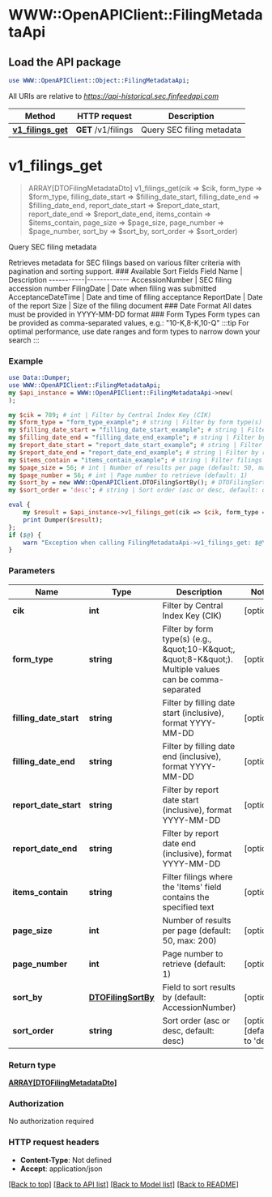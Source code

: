 # WWW::OpenAPIClient::FilingMetadataApi

## Load the API package
```perl
use WWW::OpenAPIClient::Object::FilingMetadataApi;
```

All URIs are relative to *https://api-historical.sec.finfeedapi.com*

Method | HTTP request | Description
------------- | ------------- | -------------
[**v1_filings_get**](FilingMetadataApi.md#v1_filings_get) | **GET** /v1/filings | Query SEC filing metadata


# **v1_filings_get**
> ARRAY[DTOFilingMetadataDto] v1_filings_get(cik => $cik, form_type => $form_type, filling_date_start => $filling_date_start, filling_date_end => $filling_date_end, report_date_start => $report_date_start, report_date_end => $report_date_end, items_contain => $items_contain, page_size => $page_size, page_number => $page_number, sort_by => $sort_by, sort_order => $sort_order)

Query SEC filing metadata

Retrieves metadata for SEC filings based on various filter criteria with pagination and sorting support.    ### Available Sort Fields    Field Name | Description  -----------|-------------  AccessionNumber | SEC filing accession number  FilingDate | Date when filing was submitted  AcceptanceDateTime | Date and time of filing acceptance  ReportDate | Date of the report  Size | Size of the filing document    ### Date Format  All dates must be provided in YYYY-MM-DD format    ### Form Types  Form types can be provided as comma-separated values, e.g.: \"10-K,8-K,10-Q\"    :::tip  For optimal performance, use date ranges and form types to narrow down your search  :::

### Example
```perl
use Data::Dumper;
use WWW::OpenAPIClient::FilingMetadataApi;
my $api_instance = WWW::OpenAPIClient::FilingMetadataApi->new(
);

my $cik = 789; # int | Filter by Central Index Key (CIK)
my $form_type = "form_type_example"; # string | Filter by form type(s) (e.g., \"10-K\", \"8-K\"). Multiple values can be comma-separated
my $filling_date_start = "filling_date_start_example"; # string | Filter by filling date start (inclusive), format YYYY-MM-DD
my $filling_date_end = "filling_date_end_example"; # string | Filter by filling date end (inclusive), format YYYY-MM-DD
my $report_date_start = "report_date_start_example"; # string | Filter by report date start (inclusive), format YYYY-MM-DD
my $report_date_end = "report_date_end_example"; # string | Filter by report date end (inclusive), format YYYY-MM-DD
my $items_contain = "items_contain_example"; # string | Filter filings where the 'Items' field contains the specified text
my $page_size = 56; # int | Number of results per page (default: 50, max: 200)
my $page_number = 56; # int | Page number to retrieve (default: 1)
my $sort_by = new WWW::OpenAPIClient.DTOFilingSortBy(); # DTOFilingSortBy | Field to sort results by (default: AccessionNumber)
my $sort_order = 'desc'; # string | Sort order (asc or desc, default: desc)

eval {
    my $result = $api_instance->v1_filings_get(cik => $cik, form_type => $form_type, filling_date_start => $filling_date_start, filling_date_end => $filling_date_end, report_date_start => $report_date_start, report_date_end => $report_date_end, items_contain => $items_contain, page_size => $page_size, page_number => $page_number, sort_by => $sort_by, sort_order => $sort_order);
    print Dumper($result);
};
if ($@) {
    warn "Exception when calling FilingMetadataApi->v1_filings_get: $@\n";
}
```

### Parameters

Name | Type | Description  | Notes
------------- | ------------- | ------------- | -------------
 **cik** | **int**| Filter by Central Index Key (CIK) | [optional] 
 **form_type** | **string**| Filter by form type(s) (e.g., \&quot;10-K\&quot;, \&quot;8-K\&quot;). Multiple values can be comma-separated | [optional] 
 **filling_date_start** | **string**| Filter by filling date start (inclusive), format YYYY-MM-DD | [optional] 
 **filling_date_end** | **string**| Filter by filling date end (inclusive), format YYYY-MM-DD | [optional] 
 **report_date_start** | **string**| Filter by report date start (inclusive), format YYYY-MM-DD | [optional] 
 **report_date_end** | **string**| Filter by report date end (inclusive), format YYYY-MM-DD | [optional] 
 **items_contain** | **string**| Filter filings where the &#39;Items&#39; field contains the specified text | [optional] 
 **page_size** | **int**| Number of results per page (default: 50, max: 200) | [optional] 
 **page_number** | **int**| Page number to retrieve (default: 1) | [optional] 
 **sort_by** | [**DTOFilingSortBy**](.md)| Field to sort results by (default: AccessionNumber) | [optional] 
 **sort_order** | **string**| Sort order (asc or desc, default: desc) | [optional] [default to &#39;desc&#39;]

### Return type

[**ARRAY[DTOFilingMetadataDto]**](DTOFilingMetadataDto.md)

### Authorization

No authorization required

### HTTP request headers

 - **Content-Type**: Not defined
 - **Accept**: application/json

[[Back to top]](#) [[Back to API list]](../README.md#documentation-for-api-endpoints) [[Back to Model list]](../README.md#documentation-for-models) [[Back to README]](../README.md)

